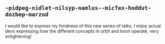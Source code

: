 ## `~pidpeg-nidlet-nilsyp-namlus--micfex-hoddut-dozbep-marzod`
I would like to express my fondness of this new series of talks.  I enjoy actual devs expressing how the different concepts in urbit and hoon operate, very enlightening!